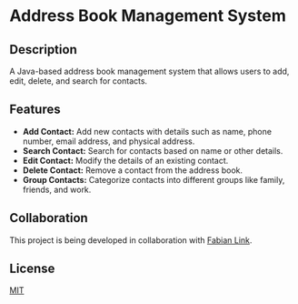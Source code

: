 # Address Book Management System

## Description
A Java-based address book management system that allows users to add, edit, delete, and search for contacts.

## Features
- **Add Contact:** Add new contacts with details such as name, phone number, email address, and physical address.
- **Search Contact:** Search for contacts based on name or other details.
- **Edit Contact:** Modify the details of an existing contact.
- **Delete Contact:** Remove a contact from the address book.
- **Group Contacts:** Categorize contacts into different groups like family, friends, and work.

## Collaboration
This project is being developed in collaboration with [Fabian Link](https://github.com/FabianMariusLink).

## License
[MIT](https://choosealicense.com/licenses/mit/)
